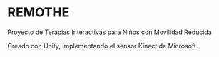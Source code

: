 # REMOTHE
Proyecto de Terapias Interactivas para Niños con Movilidad Reducida

Creado con Unity, implementando el sensor Kinect de Microsoft.
